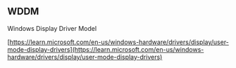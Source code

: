 ## WDDM

Windows Display Driver Model

[https://learn.microsoft.com/en-us/windows-hardware/drivers/display/user-mode-display-drivers](https://learn.microsoft.com/en-us/windows-hardware/drivers/display/user-mode-display-drivers)
